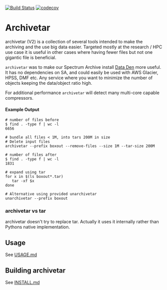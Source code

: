 [![Build Status](https://travis-ci.com/brockpalen/archivetar.svg?branch=master)](https://travis-ci.com/brockpalen/archivetar)
[![codecov](https://codecov.io/gh/brockpalen/archivetar/branch/master/graph/badge.svg)](https://codecov.io/gh/brockpalen/archivetar)


Archivetar
==========

archivetar (V2) is a collection of several tools intended to make the archiving and the use big data easier. 
Targeted mostly at the research / HPC use case it is useful in other cases where having fewer files but not one gigantic file is beneficial.

`archivetar` was to make our Spectrum Archive install [Data Den](https://arc-ts.umich.edu/data-den/) more useful. It has no dependencies on SA, and could easily be used with AWS Glacier, HPSS, DMF etc.  Any service where you want to minimize the number of objects keeping the data/object ratio high.

For additional performance `archivetar` will detect many multi-core capable compressors.

#### Example Output

```
# number of files before
$ find . -type f | wc -l
6656

# bundle all files < 1M, into tars 200M in size
# Delete input files
archivetar --prefix boxout --remove-files --size 1M --tar-size 200M

# number of files after
$ find . -type f | wc -l
1831

# expand using tar
for x in $(ls boxout*.tar)
   tar -xf $x
done

# Alternative using provided unarchivetar
unarchivetar --prefix boxout
```

### archivetar vs tar


archivetar doesn't try to replace tar. Actually  it uses it internally rather than Pythons native implementation.  

Usage
-----

See [USAGE.md](USAGE.md)

Building archivetar
-------------------

See [INSTALL.md](INSTALL.md)
